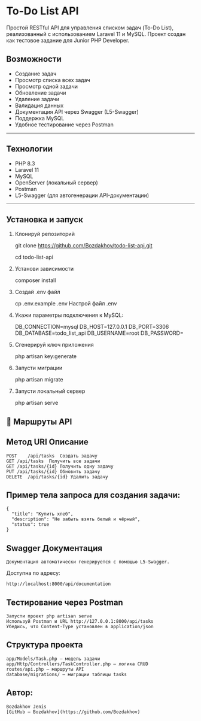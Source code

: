 # To-Do List API

Простой RESTful API для управления списком задач (To-Do List), реализованный с использованием Laravel 11 и MySQL. 
Проект создан как тестовое задание для Junior PHP Developer.

##  Возможности 

-  Создание задач
-  Просмотр списка всех задач
-  Просмотр одной задачи
-  Обновление задачи
-  Удаление задачи
-  Валидация данных
-  Документация API через Swagger (L5-Swagger)
-  Поддержка MySQL
-  Удобное тестирование через Postman

---

##  Технологии

- PHP 8.3
- Laravel 11
- MySQL
- OpenServer (локальный сервер)
- Postman
- L5-Swagger (для автогенерации API-документации)

---

##  Установка и запуск

1. Клонируй репозиторий

    git clone https://github.com/Bozdakhov/todo-list-api.git
   
    cd todo-list-api

3. Установи зависимости

    composer install

4. Создай .env файл
   
    cp .env.example .env
    Настрой файл .env

6. Укажи параметры подключения к MySQL:
   
    DB_CONNECTION=mysql
    DB_HOST=127.0.0.1
    DB_PORT=3306
    DB_DATABASE=todo_list_api
    DB_USERNAME=root
    DB_PASSWORD=

8. Сгенерируй ключ приложения
   
    php artisan key:generate

10. Запусти миграции
    
    php artisan migrate

12. Запусти локальный сервер

    php artisan serve

## 🔗 Маршруты API

## Метод	URI	Описание
    POST	/api/tasks	Создать задачу
    GET	/api/tasks	Получить все задачи
    GET	/api/tasks/{id}	Получить одну задачу
    PUT	/api/tasks/{id}	Обновить задачу
    DELETE	/api/tasks/{id}	Удалить задачу

## Пример тела запроса для создания задачи:

    {
      "title": "Купить хлеб",
      "description": "Не забыть взять белый и чёрный",
      "status": true
    }
 ## Swagger Документация
    Документация автоматически генерируется с помощью L5-Swagger.

Доступна по адресу:

    http://localhost:8000/api/documentation
    
## Тестирование через Postman
    Запусти проект php artisan serve
    Используй Postman и URL http://127.0.0.1:8000/api/tasks
    Убедись, что Content-Type установлен в application/json

## Структура проекта
    app/Models/Task.php — модель задачи
    app/Http/Controllers/TaskController.php — логика CRUD
    routes/api.php — маршруты API
    database/migrations/ — миграции таблицы tasks

## Автор:
    Bozdakhov Jenis
    [GitHub — Bozdakhov](https://github.com/Bozdakhov)

